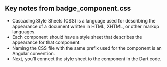 ## Key notes from badge_component.css
- Cascading Style Sheets (CSS) is a language used for describing the appearance of a document written in HTML, XHTML, or other markup languages.
- Each component should have a style sheet that describes the appearance for that component.
- Naming the CSS file with the same prefix used for the component is an Angular convention.
- Next, you’ll connect the style sheet to the component in the Dart code.
